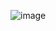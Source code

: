 ![image](https://github.com/q1000treadz/parallel-image/assets/42095596/34b1f265-7f83-41ca-aec1-3524a80b52a6)
